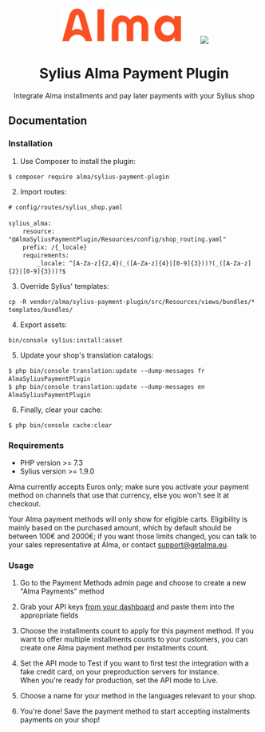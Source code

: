 <p align="center">
    <img src="src/Resources/public/img/alma-logo.svg" alt="logo alma" height="75" style="margin-right:30px" />
    <img src="https://demo.sylius.com/assets/shop/img/logo.png" height="75" />
</p>

<h1 align="center">Sylius Alma Payment Plugin</h1>

<p align="center">Integrate Alma installments and pay later payments with your Sylius shop</p>

## Documentation

### Installation
1. Use Composer to install the plugin:

```
$ composer require alma/sylius-payment-plugin
```

2. Import routes:

```
# config/routes/sylius_shop.yaml

sylius_alma:
    resource: "@AlmaSyliusPaymentPlugin/Resources/config/shop_routing.yaml"
    prefix: /{_locale}
    requirements:
        _locale: ^[A-Za-z]{2,4}(_([A-Za-z]{4}|[0-9]{3}))?(_([A-Za-z]{2}|[0-9]{3}))?$
```

3. Override Sylius' templates:

```
cp -R vendor/alma/sylius-payment-plugin/src/Resources/views/bundles/* templates/bundles/
```

4. Export assets:

```
bin/console sylius:install:asset
```

5. Update your shop's translation catalogs:

```
$ php bin/console translation:update --dump-messages fr AlmaSyliusPaymentPlugin 
$ php bin/console translation:update --dump-messages en AlmaSyliusPaymentPlugin 
```

6. Finally, clear your cache:

```
$ php bin/console cache:clear
```

### Requirements

- PHP version >= 7.3
- Sylius version >= 1.9.0

Alma currently accepts Euros only; make sure you activate your payment method on channels that use that currency, else 
you won't see it at checkout.

Your Alma payment methods will only show for eligible carts. Eligibility is mainly based on the purchased amount, which
by default should be between 100€ and 2000€; if you want those limits changed, you can talk to your sales representative
at Alma, or contact [support@getalma.eu](mailto:support@getalma.eu).

### Usage
1. Go to the Payment Methods admin page and choose to create a new "Alma Payments" method

2. Grab your API keys [from your dashboard](https://dashboard.getalma.eu/api) and paste them into the appropriate fields

3. Choose the installments count to apply for this payment method. If you want to offer multiple installments counts to 
   your customers, you can create one Alma payment method per installments count.

4. Set the API mode to Test if you want to first test the integration with a fake credit card, on your preproduction 
   servers for instance.  
   When you're ready for production, set the API mode to Live.

5. Choose a name for your method in the languages relevant to your shop.

6. You're done! Save the payment method to start accepting instalments payments on your shop!
